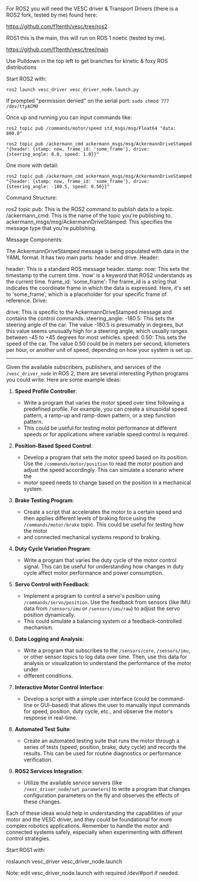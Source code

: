 For ROS2 you will need the VESC driver & Transport Drivers (there is a ROS2 fork, tested by me) found here:

https://github.com/f1tenth/vesc/tree/ros2

ROS1 this is the main, this will run on ROS 1 noetic (tested by me).

https://github.com/f1tenth/vesc/tree/main

Use Pulldown in the top left to get branches for kinetic & foxy ROS distributions

Start ROS2 with:

`ros2 launch vesc_driver vesc_driver_node.launch.py`

If prompted "permission denied" on the serial port: `sudo chmod 777 /dev/ttyACM0`

Once up and running you can input commands like:

`ros2 topic pub /commands/motor/speed std_msgs/msg/Float64 "data: 800.0"`


`ros2 topic pub /ackermann_cmd ackermann_msgs/msg/AckermannDriveStamped "{header: {stamp: now, frame_id: 'some_frame'}, drive: {steering_angle: 0.0, speed: 1.0}}"`

One more with detail:

`ros2 topic pub /ackermann_cmd ackermann_msgs/msg/AckermannDriveStamped "{header: {stamp: now, frame_id: 'some_frame'}, drive: {steering_angle: -180.5, speed: 0.50}}"`

Command Structure:

ros2 topic pub: This is the ROS2 command to publish data to a topic.
/ackermann_cmd: This is the name of the topic you're publishing to.
ackermann_msgs/msg/AckermannDriveStamped: This specifies the message type that you're publishing.


Message Components:

The AckermannDriveStamped message is being populated with data in the YAML format. It has two main parts: header and drive.
Header:

header: This is a standard ROS message header.
stamp: now: This sets the timestamp to the current time. 'now' is a keyword that ROS2 understands as the current time.
frame_id: 'some_frame': The frame_id is a string that indicates the coordinate frame in which the data is expressed. Here, it's set to 'some_frame', which is a placeholder for your specific frame of reference.
Drive:

drive: This is specific to the AckermannDriveStamped message and contains the control commands.
steering_angle: -180.5: This sets the steering angle of the car. The value -180.5 is presumably in degrees, but this value seems unusually high for a steering angle, which usually ranges between -45 to +45 degrees for most vehicles.
speed: 0.50: This sets the speed of the car. The value 0.50 could be in meters per second, kilometers per hour, or another unit of speed, depending on how your system is set up.<hr>


Given the available subscribers, publishers, and services of the `/vesc_driver_node` in ROS 2, there are several interesting Python programs you could write. Here are some example ideas:

1. **Speed Profile Controller**:
   - Write a program that varies the motor speed over time following a predefined profile. For example, you can create a sinusoidal speed pattern, a ramp-up and ramp-down pattern, or a step function pattern.
   - This could be useful for testing motor performance at different speeds or for applications where variable speed control is required.

2. **Position-Based Speed Control**:
   - Develop a program that sets the motor speed based on its position. Use the `/commands/motor/position` to read the motor position and adjust the speed accordingly. This can simulate a scenario where the
   - motor speed needs to change based on the position in a mechanical system.

3. **Brake Testing Program**:
   - Create a script that accelerates the motor to a certain speed and then applies different levels of braking force using the `/commands/motor/brake` topic. This could be useful for testing how the motor
   - and connected mechanical systems respond to braking.

4. **Duty Cycle Variation Program**:
   - Write a program that varies the duty cycle of the motor control signal. This can be useful for understanding how changes in duty cycle affect motor performance and power consumption.

5. **Servo Control with Feedback**:
   - Implement a program to control a servo's position using `/commands/servo/position`. Use the feedback from sensors (like IMU data from `/sensors/imu` or `/sensors/imu/raw`) to adjust the servo position dynamically.
   - This could simulate a balancing system or a feedback-controlled mechanism.

6. **Data Logging and Analysis**:
   - Write a program that subscribes to the `/sensors/core`, `/sensors/imu`, or other sensor topics to log data over time. Then, use this data for analysis or visualization to understand the performance of the motor under
   - different conditions.

7. **Interactive Motor Control Interface**:
   - Develop a script with a simple user interface (could be command-line or GUI-based) that allows the user to manually input commands for speed, position, duty cycle, etc., and observe the motor's response in real-time.

8. **Automated Test Suite**:
   - Create an automated testing suite that runs the motor through a series of tests (speed, position, brake, duty cycle) and records the results. This can be used for routine diagnostics or performance verification.

9. **ROS2 Services Integration**:
   - Utilize the available service servers (like `/vesc_driver_node/set_parameters`) to write a program that changes configuration parameters on the fly and observes the effects of these changes.

Each of these ideas would help in understanding the capabilities of your motor and the VESC driver, and they could be foundational for more complex robotics applications. Remember to handle the motor and connected systems 
safely, especially when experimenting with different control strategies.

Start ROS1 with:

roslaunch vesc_driver vesc_driver_node.launch 

Note: edit vesc_driver_node.launch with required /dev/#port if needed.
